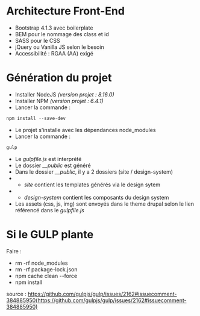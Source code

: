 # Architecture Front-End

- Bootstrap 4.1.3 avec boilerplate
- BEM pour le nommage des class et id
- SASS pour le CSS
- jQuery ou Vanilla JS selon le besoin
- Accessibilité : RGAA (AA) exigé


# Génération du projet

- Installer NodeJS _(version projet : 8.16.0)_
- Installer NPM _(version projet : 6.4.1)_
- Lancer la commande :
```javascript
npm install --save-dev
```
- Le projet s'installe avec les dépendances node_modules
- Lancer la commande :
```javascript
gulp
```
- Le _gulpfile.js_ est interprété
- Le dossier *__public* est généré
- Dans le dossier *__public*, il y a 2 dossiers (site / design-system)
- - *site* contient les templates générés via le design sytem
- - *design-system* contient les composants du design system 
- Les assets (css, js, img) sont envoyés dans le theme drupal selon le lien référencé dans le _gulpfile.js_


# Si le GULP plante
Faire :

- rm -rf node_modules
- rm -rf package-lock.json
- npm cache clean --force
- npm install

source : https://github.com/gulpjs/gulp/issues/2162#issuecomment-384885950(https://github.com/gulpjs/gulp/issues/2162#issuecomment-384885950)